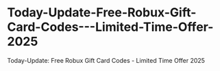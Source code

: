 # Today-Update-Free-Robux-Gift-Card-Codes---Limited-Time-Offer-2025
Today-Update: Free Robux Gift Card Codes - Limited Time Offer 2025
